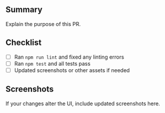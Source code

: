 ## Summary
Explain the purpose of this PR.

## Checklist
- [ ] Ran `npm run lint` and fixed any linting errors
- [ ] Ran `npm test` and all tests pass
- [ ] Updated screenshots or other assets if needed

## Screenshots
If your changes alter the UI, include updated screenshots here.
